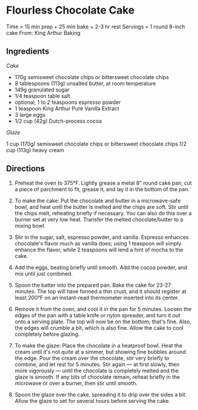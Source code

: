Flourless Chocolate Cake
====

Time = 15 min prep + 25 min bake + 2-3 hr rest
Servings = 1 round 8-inch cake
From: King Arthur Baking

**Ingredients**
----

*Cake*

- 170g semisweet chocolate chips or bittersweet chocolate chips
- 8 tablespoons (113g) unsalted butter, at room temperature
- 149g granulated sugar
- 1/4 teaspoon table salt
- optional, 1 to 2 teaspoons espresso powder
- 1 teaspoon King Arthur Pure Vanilla Extract
- 3 large eggs
- 1/2 cup (42g) Dutch-process cocoa

*Glaze*

1 cup (170g) semisweet chocolate
chips or bittersweet chocolate chips
1/2 cup (113g) heavy cream

**Directions**
----

1. Preheat the oven to 375°F. Lightly grease a metal 8" round cake pan; cut a piece of parchment to fit, grease it, and lay it in the bottom of the pan.

2. To make the cake: Put the chocolate and butter in a microwave-safe bowl, and heat until the butter is melted and the chips are soft. Stir until the chips melt, reheating briefly if necessary. You can also do this over a burner set at very low heat. Transfer the melted chocolate/butter to a mixing bowl.

3. Stir in the sugar, salt, espresso powder, and vanilla. Espresso enhances chocolate's flavor much as vanilla does; using 1 teaspoon will simply enhance the flavor, while 2 teaspoons will lend a hint of mocha to the cake.

4. Add the eggs, beating briefly until smooth. Add the cocoa powder, and mix until just combined.

5. Spoon the batter into the prepared pan. Bake the cake for 23-27 minutes. The top will have formed a thin crust, and it should register at least 200°F on an instant-read thermometer inserted into its center.

6. Remove it from the oven, and cool it in the pan for 5 minutes. Loosen the edges of the pan with a table knife or nylon spreader, and turn it out onto a serving plate. The top will now be on the bottom; that's fine. Also, the edges will crumble a bit, which is also fine. Allow the cake to cool completely before glazing.

7. To make the glaze: Place the chocolate in a heatproof bowl. Heat the cream until it's not quite at a simmer, but showing fine bubbles around the edge. Pour the cream over the chocolate, stir very briefly to combine, and let rest for 5 minutes. Stir again — at first slowly, then more vigorously — until the chocolate is completely melted and the glaze is smooth. If any bits of chocolate remain, reheat briefly in the microwave or over a burner, then stir until smooth.

8. Spoon the glaze over the cake, spreading it to drip over the sides a bit. Allow the glaze to set for several hours before serving the cake.